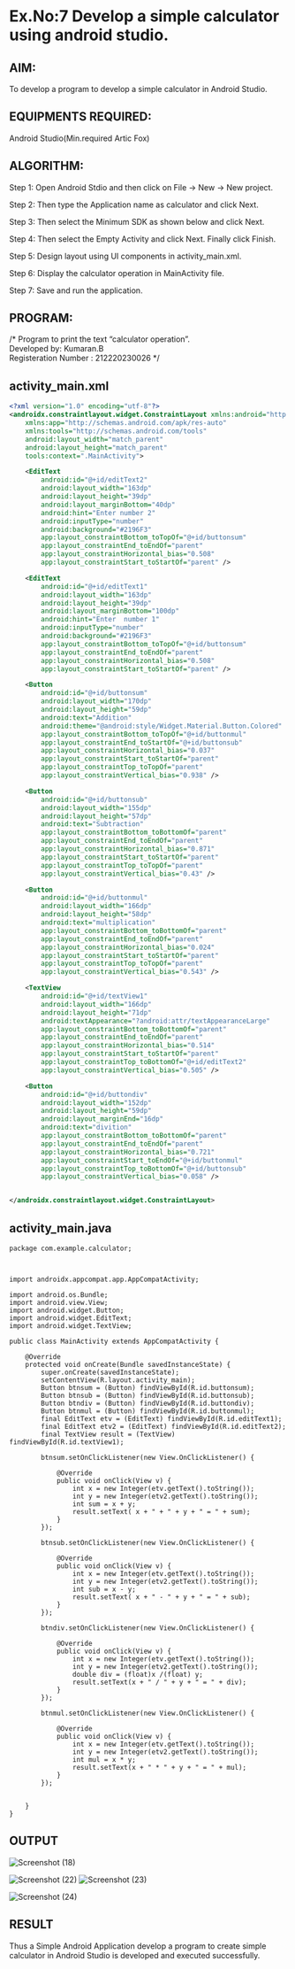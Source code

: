 
# Ex.No:7 Develop a simple calculator using android studio.

## AIM:

To develop a program to develop a simple calculator in Android Studio.

## EQUIPMENTS REQUIRED:

Android Studio(Min.required Artic Fox)

## ALGORITHM:

Step 1: Open Android Stdio and then click on File -> New -> New project.

Step 2: Then type the Application name as calculator and click Next. 

Step 3: Then select the Minimum SDK as shown below and click Next.

Step 4: Then select the Empty Activity and click Next. Finally click Finish.

Step 5: Design layout using UI components in activity_main.xml.

Step 6: Display the calculator operation in MainActivity file.

Step 7: Save and run the application.

## PROGRAM:

/*
Program to print the text “calculator operation”.<br>
Developed by: Kumaran.B<br>
Registeration Number : 212220230026
*/
## activity_main.xml
```xml
<?xml version="1.0" encoding="utf-8"?>
<androidx.constraintlayout.widget.ConstraintLayout xmlns:android="http://schemas.android.com/apk/res/android"
    xmlns:app="http://schemas.android.com/apk/res-auto"
    xmlns:tools="http://schemas.android.com/tools"
    android:layout_width="match_parent"
    android:layout_height="match_parent"
    tools:context=".MainActivity">

    <EditText
        android:id="@+id/editText2"
        android:layout_width="163dp"
        android:layout_height="39dp"
        android:layout_marginBottom="40dp"
        android:hint="Enter number 2"
        android:inputType="number"
        android:background="#2196F3"
        app:layout_constraintBottom_toTopOf="@+id/buttonsum"
        app:layout_constraintEnd_toEndOf="parent"
        app:layout_constraintHorizontal_bias="0.508"
        app:layout_constraintStart_toStartOf="parent" />

    <EditText
        android:id="@+id/editText1"
        android:layout_width="163dp"
        android:layout_height="39dp"
        android:layout_marginBottom="100dp"
        android:hint="Enter  number 1"
        android:inputType="number"
        android:background="#2196F3"
        app:layout_constraintBottom_toTopOf="@+id/buttonsum"
        app:layout_constraintEnd_toEndOf="parent"
        app:layout_constraintHorizontal_bias="0.508"
        app:layout_constraintStart_toStartOf="parent" />

    <Button
        android:id="@+id/buttonsum"
        android:layout_width="170dp"
        android:layout_height="59dp"
        android:text="Addition"
        android:theme="@android:style/Widget.Material.Button.Colored"
        app:layout_constraintBottom_toTopOf="@+id/buttonmul"
        app:layout_constraintEnd_toStartOf="@+id/buttonsub"
        app:layout_constraintHorizontal_bias="0.037"
        app:layout_constraintStart_toStartOf="parent"
        app:layout_constraintTop_toTopOf="parent"
        app:layout_constraintVertical_bias="0.938" />

    <Button
        android:id="@+id/buttonsub"
        android:layout_width="155dp"
        android:layout_height="57dp"
        android:text="Subtraction"
        app:layout_constraintBottom_toBottomOf="parent"
        app:layout_constraintEnd_toEndOf="parent"
        app:layout_constraintHorizontal_bias="0.871"
        app:layout_constraintStart_toStartOf="parent"
        app:layout_constraintTop_toTopOf="parent"
        app:layout_constraintVertical_bias="0.43" />

    <Button
        android:id="@+id/buttonmul"
        android:layout_width="166dp"
        android:layout_height="58dp"
        android:text="multiplication"
        app:layout_constraintBottom_toBottomOf="parent"
        app:layout_constraintEnd_toEndOf="parent"
        app:layout_constraintHorizontal_bias="0.024"
        app:layout_constraintStart_toStartOf="parent"
        app:layout_constraintTop_toTopOf="parent"
        app:layout_constraintVertical_bias="0.543" />

    <TextView
        android:id="@+id/textView1"
        android:layout_width="166dp"
        android:layout_height="71dp"
        android:textAppearance="?android:attr/textAppearanceLarge"
        app:layout_constraintBottom_toBottomOf="parent"
        app:layout_constraintEnd_toEndOf="parent"
        app:layout_constraintHorizontal_bias="0.514"
        app:layout_constraintStart_toStartOf="parent"
        app:layout_constraintTop_toBottomOf="@+id/editText2"
        app:layout_constraintVertical_bias="0.505" />

    <Button
        android:id="@+id/buttondiv"
        android:layout_width="152dp"
        android:layout_height="59dp"
        android:layout_marginEnd="16dp"
        android:text="divition"
        app:layout_constraintBottom_toBottomOf="parent"
        app:layout_constraintEnd_toEndOf="parent"
        app:layout_constraintHorizontal_bias="0.721"
        app:layout_constraintStart_toEndOf="@+id/buttonmul"
        app:layout_constraintTop_toBottomOf="@+id/buttonsub"
        app:layout_constraintVertical_bias="0.058" />


</androidx.constraintlayout.widget.ConstraintLayout>
```
## activity_main.java

```
package com.example.calculator;



import androidx.appcompat.app.AppCompatActivity;

import android.os.Bundle;
import android.view.View;
import android.widget.Button;
import android.widget.EditText;
import android.widget.TextView;

public class MainActivity extends AppCompatActivity {

    @Override
    protected void onCreate(Bundle savedInstanceState) {
        super.onCreate(savedInstanceState);
        setContentView(R.layout.activity_main);
        Button btnsum = (Button) findViewById(R.id.buttonsum);
        Button btnsub = (Button) findViewById(R.id.buttonsub);
        Button btndiv = (Button) findViewById(R.id.buttondiv);
        Button btnmul = (Button) findViewById(R.id.buttonmul);
        final EditText etv = (EditText) findViewById(R.id.editText1);
        final EditText etv2 = (EditText) findViewById(R.id.editText2);
        final TextView result = (TextView) findViewById(R.id.textView1);

        btnsum.setOnClickListener(new View.OnClickListener() {

            @Override
            public void onClick(View v) {
                int x = new Integer(etv.getText().toString());
                int y = new Integer(etv2.getText().toString());
                int sum = x + y;
                result.setText( x + " + " + y + " = " + sum);
            }
        });

        btnsub.setOnClickListener(new View.OnClickListener() {

            @Override
            public void onClick(View v) {
                int x = new Integer(etv.getText().toString());
                int y = new Integer(etv2.getText().toString());
                int sub = x - y;
                result.setText( x + " - " + y + " = " + sub);
            }
        });

        btndiv.setOnClickListener(new View.OnClickListener() {

            @Override
            public void onClick(View v) {
                int x = new Integer(etv.getText().toString());
                int y = new Integer(etv2.getText().toString());
                double div = (float)x /(float) y;
                result.setText(x + " / " + y + " = " + div);
            }
        });

        btnmul.setOnClickListener(new View.OnClickListener() {

            @Override
            public void onClick(View v) {
                int x = new Integer(etv.getText().toString());
                int y = new Integer(etv2.getText().toString());
                int mul = x * y;
                result.setText(x + " * " + y + " = " + mul);
            }
        });


    }
}
```

##  OUTPUT
![Screenshot (18)](https://user-images.githubusercontent.com/75235334/169741111-8b2ae3b6-9a00-4746-913f-b7b504f436ea.png)

 ![Screenshot (22)](https://user-images.githubusercontent.com/75235334/169741277-1a7c7327-5418-4164-81ec-03e4e8980ee2.png)
![Screenshot (23)](https://user-images.githubusercontent.com/75235334/169741585-794af7a3-cd09-413b-882b-07d80c89d94f.png)

![Screenshot (24)](https://user-images.githubusercontent.com/75235334/169741629-6380e3cc-ef65-4f06-a068-a2e3e2433b3b.png)



## RESULT
Thus a Simple Android Application develop a program to create simple calculator in Android Studio is developed and executed successfully.

